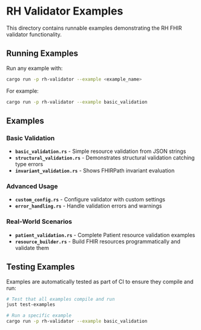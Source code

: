 # RH Validator Examples

This directory contains runnable examples demonstrating the RH FHIR validator functionality.

## Running Examples

Run any example with:
```bash
cargo run -p rh-validator --example <example_name>
```

For example:
```bash
cargo run -p rh-validator --example basic_validation
```

## Examples

### Basic Validation

- **`basic_validation.rs`** - Simple resource validation from JSON strings
- **`structural_validation.rs`** - Demonstrates structural validation catching type errors
- **`invariant_validation.rs`** - Shows FHIRPath invariant evaluation

### Advanced Usage

- **`custom_config.rs`** - Configure validator with custom settings
- **`error_handling.rs`** - Handle validation errors and warnings

### Real-World Scenarios

- **`patient_validation.rs`** - Complete Patient resource validation examples
- **`resource_builder.rs`** - Build FHIR resources programmatically and validate them

## Testing Examples

Examples are automatically tested as part of CI to ensure they compile and run:

```bash
# Test that all examples compile and run
just test-examples

# Run a specific example
cargo run -p rh-validator --example basic_validation
```
